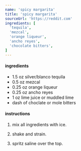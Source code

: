 ```yaml
---
name: 'spicy margarita'
title: 'spicy margarita'
sourceUrl: 'https://reddit.com'
ingredients: [
  'tequila',
  'mezcal',
  'orange liqueur',
  'ancho reyes',
  'chocolate bitters',
]
---
```


#### ingredients

- 1.5 oz silver/blanco tequila
- 0.5 oz mezcal
- 0.25 oz orange liqueur
- 0.25 oz ancho reyes
- 1 oz lime juice or muddled lime
- dash of choclate or mole bitters


#### instructions

1. mix all ingredients with ice.

2. shake and strain.

3. spritz saline over the top.
